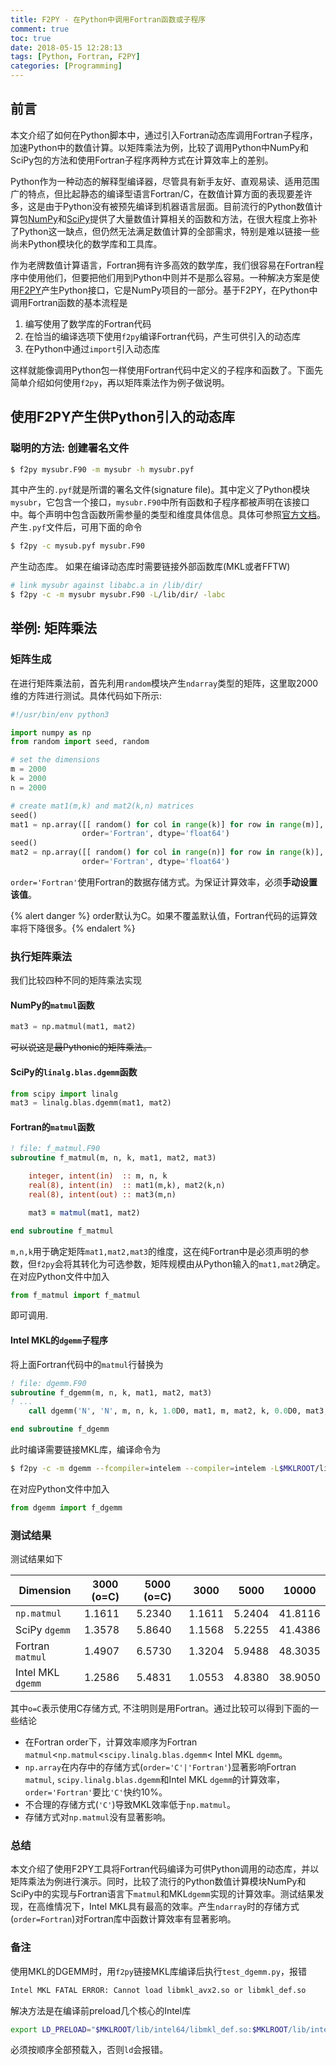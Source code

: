 ```yaml
---
title: F2PY - 在Python中调用Fortran函数或子程序 
comment: true
toc: true
date: 2018-05-15 12:28:13
tags: [Python, Fortran, F2PY]
categories: [Programming]
---
```


## 前言
本文介绍了如何在Python脚本中，通过引入Fortran动态库调用Fortran子程序，加速Python中的数值计算。以矩阵乘法为例，比较了调用Python中NumPy和SciPy包的方法和使用Fortran子程序两种方式在计算效率上的差别。
<!--more-->

Python作为一种动态的解释型编译器，尽管具有新手友好、直观易读、适用范围广的特点，但比起静态的编译型语言Fortran/C，在数值计算方面的表现要差许多，这是由于Python没有被预先编译到机器语言层面。目前流行的Python数值计算包[NumPy](http://www.numpy.org/)和[SciPy](https://www.scipy.org/scipylib/index.html)提供了大量数值计算相关的函数和方法，在很大程度上弥补了Python这一缺点，但仍然无法满足数值计算的全部需求，特别是难以链接一些尚未Python模块化的数学库和工具库。

作为老牌数值计算语言，Fortran拥有许多高效的数学库，我们很容易在Fortran程序中使用他们，但要把他们用到Python中则并不是那么容易。一种解决方案是使用[F2PY](https://docs.scipy.org/doc/numpy/f2py/)产生Python接口，它是NumPy项目的一部分。基于F2PY，在Python中调用Fortran函数的基本流程是

1. 编写使用了数学库的Fortran代码
2. 在恰当的编译选项下使用`f2py`编译Fortran代码，产生可供引入的动态库
3. 在Python中通过`import`引入动态库

这样就能像调用Python包一样使用Fortran代码中定义的子程序和函数了。下面先简单介绍如何使用`f2py`，再以矩阵乘法作为例子做说明。


## 使用F2PY产生供Python引入的动态库

### 聪明的方法: 创建署名文件

```bash
$ f2py mysubr.F90 -m mysubr -h mysubr.pyf
```
其中产生的`.pyf`就是所谓的署名文件(signature file)。其中定义了Python模块`mysubr`，它包含一个接口，`mysubr.F90`中所有函数和子程序都被声明在该接口中。每个声明中包含函数所需参量的类型和维度具体信息。具体可参照[官方文档](https://docs.scipy.org/doc/numpy/f2py/getting-started.html#the-smart-way)。产生`.pyf`文件后，可用下面的命令
```bash
$ f2py -c mysub.pyf mysubr.F90
```
产生动态库。 如果在编译动态库时需要链接外部函数库(MKL或者FFTW)
```bash
# link mysubr against libabc.a in /lib/dir/
$ f2py -c -m mysubr mysubr.F90 -L/lib/dir/ -labc
```


## 举例: 矩阵乘法

### 矩阵生成

在进行矩阵乘法前，首先利用`random`模块产生`ndarray`类型的矩阵，这里取2000维的方阵进行测试。具体代码如下所示:

```python
#!/usr/bin/env python3

import numpy as np
from random import seed, random

# set the dimensions
m = 2000
k = 2000
n = 2000

# create mat1(m,k) and mat2(k,n) matrices
seed()
mat1 = np.array([[ random() for col in range(k)] for row in range(m)], \
                order='Fortran', dtype='float64')
seed()
mat2 = np.array([[ random() for col in range(n)] for row in range(k)], \
                order='Fortran', dtype='float64')
```

`order='Fortran'`使用Fortran的数据存储方式。为保证计算效率，必须**手动设置该值**。

{% alert danger %} order默认为C。如果不覆盖默认值，Fortran代码的运算效率将下降很多。{% endalert %}

### 执行矩阵乘法
我们比较四种不同的矩阵乘法实现
#### NumPy的`matmul`函数

```python
mat3 = np.matmul(mat1, mat2)
```
~~可以说这是最Pythonic的矩阵乘法。~~

#### SciPy的`linalg.blas.dgemm`函数

```python
from scipy import linalg
mat3 = linalg.blas.dgemm(mat1, mat2)
```

#### Fortran的`matmul`函数

```fortran
! file: f_matmul.F90
subroutine f_matmul(m, n, k, mat1, mat2, mat3)

    integer, intent(in)  :: m, n, k
    real(8), intent(in)  :: mat1(m,k), mat2(k,n)
    real(8), intent(out) :: mat3(m,n)

    mat3 = matmul(mat1, mat2)

end subroutine f_matmul
```
`m,n,k`用于确定矩阵`mat1,mat2,mat3`的维度，这在纯Fortran中是必须声明的参数，但`f2py`会将其转化为可选参数，矩阵规模由从Python输入的`mat1,mat2`确定。在对应Python文件中加入
```python
from f_matmul import f_matmul
```
即可调用.

#### Intel MKL的`dgemm`子程序

将上面Fortran代码中的`matmul`行替换为

```fortran
! file: dgemm.F90
subroutine f_dgemm(m, n, k, mat1, mat2, mat3)
! ...
    call dgemm('N', 'N', m, n, k, 1.0D0, mat1, m, mat2, k, 0.0D0, mat3, m)

end subroutine f_dgemm
```
此时编译需要链接MKL库，编译命令为
```bash
$ f2py -c -m dgemm --fcompiler=intelem --compiler=intelem -L$MKLROOT/lib/intel64/ -lmkl_rt dgemm.F90
```

在对应Python文件中加入
```python
from dgemm import f_dgemm
```

### 测试结果

测试结果如下

| Dimension         | 3000 (o=C) | 5000 (o=C) | 3000   | 5000   | 10000   |
| ----------------- | ---------- | ---------- | ------ | ------ | ------- |
| `np.matmul`       | 1.1611     | 5.2340     | 1.1611 | 5.2404 | 41.8116 |
| SciPy `dgemm`     | 1.3578     | 5.8640     | 1.1568 | 5.2255 | 41.4386 |
| Fortran `matmul`  | 1.4907     | 6.5730     | 1.3204 | 5.9488 | 48.3035 |
| Intel MKL `dgemm` | 1.2586     | 5.4831     | 1.0553 | 4.8380 | 38.9050 |

其中`o=C`表示使用C存储方式, 不注明则是用Fortran。通过比较可以得到下面的一些结论
- 在Fortran order下，计算效率顺序为Fortran `matmul`<`np.matmul`<`scipy.linalg.blas.dgemm`< Intel MKL `dgemm`。
- `np.array`在内存中的存储方式(`order='C'|'Fortran'`)显著影响Fortran `matmul`, `scipy.linalg.blas.dgemm`和Intel MKL `dgemm`的计算效率，`order='Fortran'`要比`'C'`快约10%。
- 不合理的存储方式(`'C'`)导致MKL效率低于`np.matmul`。
- 存储方式对`np.matmul`没有显著影响。


### 总结
本文介绍了使用F2PY工具将Fortran代码编译为可供Python调用的动态库，并以矩阵乘法为例进行演示。同时，比较了流行的Python数值计算模块NumPy和SciPy中的实现与Fortran语言下`matmul`和MKL`dgemm`实现的计算效率。测试结果发现，在高维情况下，Intel MKL具有最高的效率。产生`ndarray`时的存储方式(`order=Fortran`)对Fortran库中函数计算效率有显著影响。


### 备注

使用MKL的DGEMM时，用`f2py`链接MKL库编译后执行`test_dgemm.py`，报错

```bash
Intel MKL FATAL ERROR: Cannot load libmkl_avx2.so or libmkl_def.so
```
解决方法是在编译前preload几个核心的Intel库
```bash
export LD_PRELOAD="$MKLROOT/lib/intel64/libmkl_def.so:$MKLROOT/lib/intel64/libmkl_sequential.so:$MKLROOT/lib/intel64/libmkl_core.so"
```
必须按顺序全部预载入，否则`ld`会报错。


